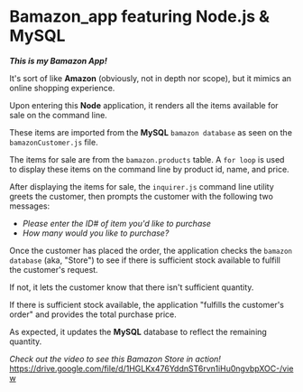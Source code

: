 # Bamazon_app featuring Node.js & MySQL

***This is my Bamazon App!*** 

It's sort of like **Amazon** (obviously, not in depth nor scope), but it mimics an online shopping experience.  

Upon entering this **Node** application, it renders all the items available for sale on the command line. 

These items are imported from the **MySQL** ```bamazon database``` as seen on the ```bamazonCustomer.js``` file.  

The items for sale are from the ```bamazon.products``` table.  A ```for loop``` is used to display these items on the command line by product id, name, and price.

After displaying the items for sale, the ```inquirer.js``` command line utility greets the customer, then prompts the customer with the following two messages:
- *Please enter the ID# of item you'd like to purchase*
- *How many would you like to purchase?*

Once the customer has placed the order, the application checks the ```bamazon database``` (aka, "Store") to see if there is sufficient stock available to fulfill the customer's request.

If not, it lets the customer know that there isn't sufficient quantity.

If there is sufficient stock available, the application "fulfills the customer's order" and provides the total purchase price.

As expected, it updates the **MySQL** database to reflect the remaining quantity.


*Check out the video to see this Bamazon Store in action!*
https://drive.google.com/file/d/1HGLKx476YddnST6rvn1iHu0ngvbpXOC-/view

